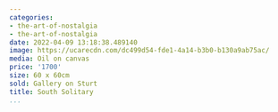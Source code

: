 ```yaml
---
categories:
- the-art-of-nostalgia
- the-art-of-nostalgia
date: 2022-04-09 13:18:38.489140
image: https://ucarecdn.com/dc499d54-fde1-4a14-b3b0-b130a9ab75ac/
media: Oil on canvas
price: '1700'
size: 60 x 60cm
sold: Gallery on Sturt
title: South Solitary
...
```

